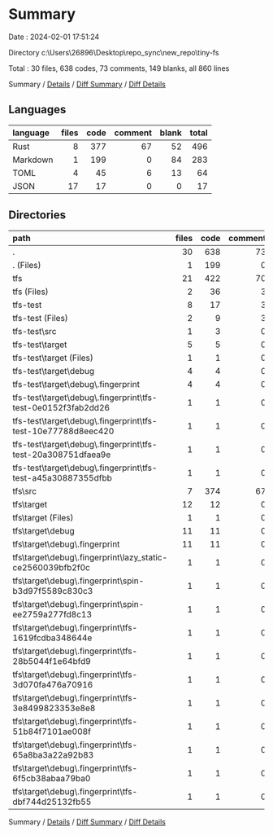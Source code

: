 # Summary

Date : 2024-02-01 17:51:24

Directory c:\\Users\\26896\\Desktop\\repo_sync\\new_repo\\tiny-fs

Total : 30 files,  638 codes, 73 comments, 149 blanks, all 860 lines

Summary / [Details](details.md) / [Diff Summary](diff.md) / [Diff Details](diff-details.md)

## Languages
| language | files | code | comment | blank | total |
| :--- | ---: | ---: | ---: | ---: | ---: |
| Rust | 8 | 377 | 67 | 52 | 496 |
| Markdown | 1 | 199 | 0 | 84 | 283 |
| TOML | 4 | 45 | 6 | 13 | 64 |
| JSON | 17 | 17 | 0 | 0 | 17 |

## Directories
| path | files | code | comment | blank | total |
| :--- | ---: | ---: | ---: | ---: | ---: |
| . | 30 | 638 | 73 | 149 | 860 |
| . (Files) | 1 | 199 | 0 | 84 | 283 |
| tfs | 21 | 422 | 70 | 59 | 551 |
| tfs (Files) | 2 | 36 | 3 | 8 | 47 |
| tfs-test | 8 | 17 | 3 | 6 | 26 |
| tfs-test (Files) | 2 | 9 | 3 | 5 | 17 |
| tfs-test\\src | 1 | 3 | 0 | 1 | 4 |
| tfs-test\\target | 5 | 5 | 0 | 0 | 5 |
| tfs-test\\target (Files) | 1 | 1 | 0 | 0 | 1 |
| tfs-test\\target\\debug | 4 | 4 | 0 | 0 | 4 |
| tfs-test\\target\\debug\\.fingerprint | 4 | 4 | 0 | 0 | 4 |
| tfs-test\\target\\debug\\.fingerprint\\tfs-test-0e0152f3fab2dd26 | 1 | 1 | 0 | 0 | 1 |
| tfs-test\\target\\debug\\.fingerprint\\tfs-test-10e77788d8eec420 | 1 | 1 | 0 | 0 | 1 |
| tfs-test\\target\\debug\\.fingerprint\\tfs-test-20a308751dfaea9e | 1 | 1 | 0 | 0 | 1 |
| tfs-test\\target\\debug\\.fingerprint\\tfs-test-a45a30887355dfbb | 1 | 1 | 0 | 0 | 1 |
| tfs\\src | 7 | 374 | 67 | 51 | 492 |
| tfs\\target | 12 | 12 | 0 | 0 | 12 |
| tfs\\target (Files) | 1 | 1 | 0 | 0 | 1 |
| tfs\\target\\debug | 11 | 11 | 0 | 0 | 11 |
| tfs\\target\\debug\\.fingerprint | 11 | 11 | 0 | 0 | 11 |
| tfs\\target\\debug\\.fingerprint\\lazy_static-ce2560039bfb2f0c | 1 | 1 | 0 | 0 | 1 |
| tfs\\target\\debug\\.fingerprint\\spin-b3d97f5589c830c3 | 1 | 1 | 0 | 0 | 1 |
| tfs\\target\\debug\\.fingerprint\\spin-ee2759a277fd8c13 | 1 | 1 | 0 | 0 | 1 |
| tfs\\target\\debug\\.fingerprint\\tfs-1619fcdba348644e | 1 | 1 | 0 | 0 | 1 |
| tfs\\target\\debug\\.fingerprint\\tfs-28b5044f1e64bfd9 | 1 | 1 | 0 | 0 | 1 |
| tfs\\target\\debug\\.fingerprint\\tfs-3d070fa476a70916 | 1 | 1 | 0 | 0 | 1 |
| tfs\\target\\debug\\.fingerprint\\tfs-3e8499823353e8e8 | 1 | 1 | 0 | 0 | 1 |
| tfs\\target\\debug\\.fingerprint\\tfs-51b84f7101ae008f | 1 | 1 | 0 | 0 | 1 |
| tfs\\target\\debug\\.fingerprint\\tfs-65a8ba3a22a92b83 | 1 | 1 | 0 | 0 | 1 |
| tfs\\target\\debug\\.fingerprint\\tfs-6f5cb38abaa79ba0 | 1 | 1 | 0 | 0 | 1 |
| tfs\\target\\debug\\.fingerprint\\tfs-dbf744d25132fb55 | 1 | 1 | 0 | 0 | 1 |

Summary / [Details](details.md) / [Diff Summary](diff.md) / [Diff Details](diff-details.md)